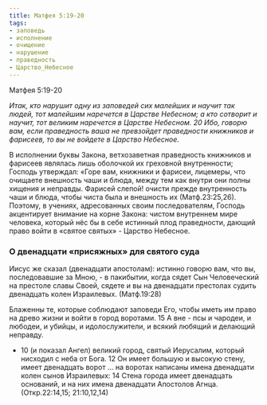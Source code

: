 ```yaml
---
title: Матфея 5:19-20
tags: 
- заповедь
- исполнение
- очищение
- нарушение
- праведность
- Царство_Небесное
---
```


Матфея 5:19-20

*Итак, кто нарушит одну из заповедей сих малейших и научит так людей, тот малейшим наречется в Царстве Небесном; а кто сотворит и научит, тот великим наречется в Царстве Небесном. 20 Ибо, говорю вам, если праведность ваша не превзойдет праведности книжников и фарисеев, то вы не войдете в Царство Небесное.*

В исполнении буквы Закона, ветхозаветная праведность книжников и фарисеев являлась лишь оболочкой их греховной внутренности; Господь утверждал: «Горе вам, книжники и фарисеи, лицемеры, что очищаете внешность чаши и блюда, между тем как внутри они полны хищения и неправды. Фарисей слепой! очисти прежде внутренность чаши и блюда, чтобы чиста была и внешность их (Матф.23:25,26). Поэтому, в учениях, адресованных своим последователям, Господь акцентирует внимание на корне Закона:  чистом внутреннем мире человека, который нёс бы в себе истинный плод праведности, дающий право войти в «святое святых» - Царство Небесное.  

### О двенадцати  «присяжных» для святого суда

Иисус же сказал (двенадцати апостолам): истинно говорю вам, что вы, последовавшие за Мною, - в пакибытии, когда сядет Сын Человеческий на престоле славы Своей, сядете и вы на двенадцати престолах судить двенадцать колен Израилевых.  (Матф.19:28)

Блаженны те, которые соблюдают заповеди Его, чтобы иметь им право на древо жизни и войти в город воротами. 15 А вне - псы и чародеи, и любодеи, и убийцы, и идолослужители, и всякий любящий и делающий неправду. 

- 10 (и показал Ангел) великий город, святый Иерусалим, который нисходил с неба от Бога. 12 Он имеет большую и высокую стену, имеет двенадцать ворот … на воротах написаны имена двенадцати колен сынов Израилевых: 14 Стена города имеет двенадцать оснований, и на них имена двенадцати Апостолов Агнца. (Откр.22:14,15; 21:10,12,14)